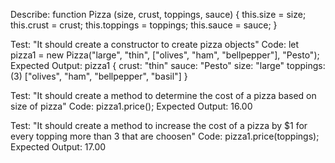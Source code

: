 Describe: function Pizza (size, crust, toppings, sauce) {
  this.size = size;
  this.crust = crust;
  this.toppings = toppings;
  this.sauce = sauce;
}

Test: "It should create a constructor to create pizza objects"
Code:
let pizza1 = new Pizza("large", "thin", ["olives", "ham", "bellpepper"], "Pesto");
Expected Output: 
pizza1 {
  crust: "thin"
  sauce: "Pesto"
  size: "large"
  toppings: (3) ["olives", "ham", "bellpepper", "basil"]
}

Test: "It should create a method to determine the cost of a pizza based on size of pizza"
Code: pizza1.price(); 
Expected Output: 16.00

Test: "It should create a method to increase the cost of a pizza  by $1 for every topping more than 3 that are choosen"
Code: pizza1.price(toppings); 
Expected Output: 17.00